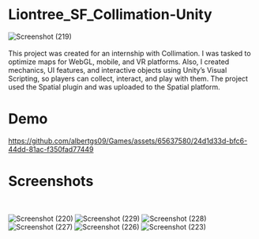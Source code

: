# Liontree_SF_Collimation-Unity

![Screenshot (219)](https://github.com/albertgs09/Games/assets/65637580/3fb68791-e419-4ace-a219-5b363efda7dc)
<br>
<br>
This project was created for an internship with Collimation. I was tasked to optimize maps for WebGL, mobile, and VR platforms. Also, I created mechanics, UI features, and interactive objects using Unity’s Visual Scripting, so players can collect, interact, and play with them. The project used the Spatial plugin and was uploaded to the Spatial platform.
<br>

<h1>
Demo
</h1>

https://github.com/albertgs09/Games/assets/65637580/24d1d33d-bfc6-44dd-81ac-f350fad77449

<h1>
  Screenshots
</h1>
<br>

![Screenshot (220)](https://github.com/albertoalvaradojr/Liontree_SF_Collimation-Unity/assets/65637580/ff211472-9c82-4992-8bb2-93b9498f4001)
![Screenshot (229)](https://github.com/albertoalvaradojr/Liontree_SF_Collimation-Unity/assets/65637580/0272401c-ec6f-48b2-bc8e-d1056e65830e)
![Screenshot (228)](https://github.com/albertoalvaradojr/Liontree_SF_Collimation-Unity/assets/65637580/986df16b-918d-4850-a6e5-07964b870e33)
![Screenshot (227)](https://github.com/albertoalvaradojr/Liontree_SF_Collimation-Unity/assets/65637580/55fd2815-9566-4b7b-822b-ec512ecc0df5)
![Screenshot (226)](https://github.com/albertoalvaradojr/Liontree_SF_Collimation-Unity/assets/65637580/dc85cd19-7a1e-4d3a-8591-1c04be26fb19)
![Screenshot (223)](https://github.com/albertoalvaradojr/Liontree_SF_Collimation-Unity/assets/65637580/6ab66e56-5e0c-400e-8d18-8736bc42c414)

<br>
<br>

